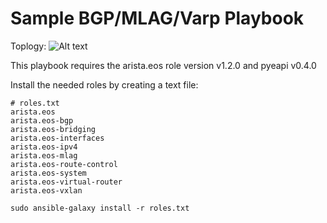 # Sample BGP/MLAG/Varp Playbook


Toplogy:
![Alt text](http://i.imgur.com/mZa8si4.png "Arista / Ansible")

This playbook requires the arista.eos role version v1.2.0 and pyeapi v0.4.0

Install the needed roles by creating a text file:

```
# roles.txt
arista.eos
arista.eos-bgp
arista.eos-bridging
arista.eos-interfaces
arista.eos-ipv4
arista.eos-mlag
arista.eos-route-control
arista.eos-system
arista.eos-virtual-router
arista.eos-vxlan
```

```
sudo ansible-galaxy install -r roles.txt
```
